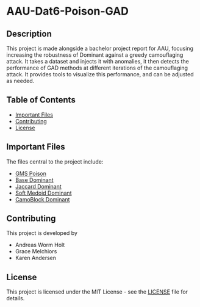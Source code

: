 # AAU-Dat6-Poison-GAD
## Description
This project is made alongside a bachelor project report for AAU, focusing increasing the robustness of Dominant against a greedy camouflaging attack.
It takes a dataset and injects it with anomalies, it then detects the performance of GAD methods at different iterations of the camouflaging attack.
It provides tools to visualize this performance, and can be adjusted as needed.

## Table of Contents
- [Important Files](#important-files)
- [Contributing](#contributing)
- [License](#license)

## Important Files
The files central to the project include:
- [GMS Poison](gad_adversarial_robustness/poison/greedy.py)
- [Base Dominant](gad_adversarial_robustness/gad/dominant/dominant_cuda_v2.py)
- [Jaccard Dominant](gad_adversarial_robustness/gad/dominant/dominant_cuda_Jaccard_similarity.py)
- [Soft Medoid Dominant](gad_adversarial_robustness/gad/dominant/dominant_cuda_medoid.py)
- [CamoBlock Dominant](gad_adversarial_robustness/gad/dominant/dominant_cuda_camoblock.py)

## Contributing
This project is developed by
- Andreas Worm Holt
- Grace Melchiors
- Karen Andersen

## License
This project is licensed under the MIT License - see the [LICENSE](LICENSE) file for details.

